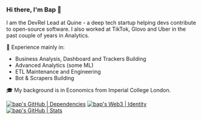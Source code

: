 ### Hi there, I'm Bap 👋

I am the DevRel Lead at Quine - a deep tech startup helping devs contribute to open-source software. 
I also worked at TikTok, Glovo and Uber in the past couple of years in Analytics. 

💽 Experience mainly in: 
- Business Analysis, Dashboard and Trackers Building
- Advanced Analytics (some ML)
- ETL Maintenance and Engineering
- Bot & Scrapers Building

🎓 My background is in Economics from Imperial College London. 

[![bap's GitHub | Dependencies](https://stats.quine.sh/bap/dependencies?theme=dark)](https://quine.sh?utm_source=widgets&utm_campaign=bap)
[![bap's Web3 | Identity](https://stats.quine.sh/bap/web3?theme=dark)](https://quine.sh)
[![bap's GitHub | Stats](https://stats.quine.sh/bap/github?theme=light)](https://quine.sh)
